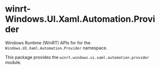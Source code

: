 <!-- warning: Please don't edit this file. It was automatically generated. -->

# winrt-Windows.UI.Xaml.Automation.Provider

Windows Runtime (WinRT) APIs for for the `Windows.UI.Xaml.Automation.Provider` namespace.

This package provides the `winrt.windows.ui.xaml.automation.provider` module.
